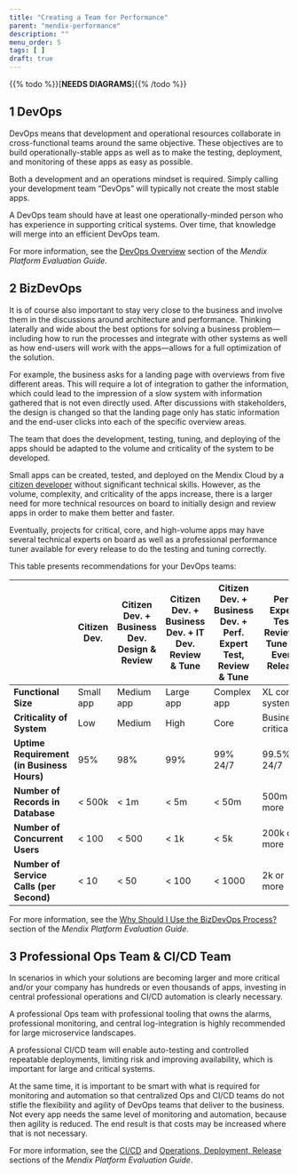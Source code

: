 ```yaml
---
title: "Creating a Team for Performance"
parent: "mendix-performance"
description: ""
menu_order: 5
tags: [ ]
draft: true
---
```


{{% todo %}}[**NEEDS DIAGRAMS**]{{% /todo %}}

## 1 DevOps

DevOps means that development and operational resources collaborate in cross-functional teams around the same objective. These objectives are to build operationally-stable apps as well as to make the testing, deployment, and monitoring of these apps as easy as possible.

Both a development and an operations mindset is required. Simply calling your development team “DevOps” will typically not create the most stable apps.

A DevOps team should have at least one operationally-minded person who has experience in supporting critical systems. Over time, that knowledge will merge into an efficient DevOps team.

For more information, see the [DevOps Overview](https://www.mendix.com/evaluation-guide/app-lifecycle/devops-overview) section of the *Mendix Platform Evaluation Guide*.

## 2 BizDevOps

It is of course also important to stay very close to the business and involve them in the discussions around architecture and performance. Thinking laterally and wide about the best options for solving a business problem—including how to run the processes and integrate with other systems as well as how end-users will work with the apps—allows for a full optimization of the solution.

For example, the business asks for a landing page with overviews from five different areas. This will require a lot of integration to gather the information, which could lead to the impression of a slow system with information gathered that is not even directly used. After discussions with stakeholders, the design is changed so that the landing page only has static information and the end-user clicks into each of the specific overview areas.

The team that does the development, testing, tuning, and deploying of the apps should be adapted to the volume and criticality of the system to be developed.

Small apps can be created, tested, and deployed on the Mendix Cloud by a [citizen developer](https://www.mendix.com/evaluation-guide/evaluation-learning/skills-training#personas) without significant technical skills. However, as the volume, complexity, and criticality of the apps increase, there is a larger need for more technical resources on board to initially design and review apps in order to make them better and faster.

Eventually, projects for critical, core, and high-volume apps may have several technical experts on board as well as a professional performance tuner available for every release to do the testing and tuning correctly.

This table presents recommendations for your DevOps teams:

| | Citizen Dev. | Citizen Dev. + Business Dev. Design & Review | Citizen Dev. + Business Dev. + IT Dev. Review & Tune | Citizen Dev. + Business Dev. + Perf. Expert Test, Review & Tune | Perf. Expert Test, Review & Tune for Every Release |
| --- | --- | --- | --- | --- | --- |
| **Functional Size** | Small app | Medium app | Large app | Complex app | XL core system |
| **Criticality of System** | Low | Medium | High | Core | Business-critical |
| **Uptime Requirement (in Business Hours)** | 95% | 98% | 99% | 99% 24/7 | 99.5% 24/7 |
| **Number of Records in Database** | < 500k | < 1m | < 5m | < 50m | 500m or more |
| **Number of Concurrent Users** | < 100 | < 500 | < 1k | < 5k | 200k or more |
| **Number of Service Calls (per Second)** | < 10 | < 50 | < 100 | < 1000 | 2k or more |

For more information, see the [Why Should I Use the BizDevOps Process?](https://www.mendix.com/evaluation-guide/dev-process#bizdevops) section of the *Mendix Platform Evaluation Guide*.

## 3 Professional Ops Team & CI/CD Team

In scenarios in which your solutions are becoming larger and more critical and/or your company has hundreds or even thousands of apps, investing in central professional operations and CI/CD automation is clearly necessary.

A professional Ops team with professional tooling that owns the alarms, professional monitoring, and central log-integration is highly recommended for large microservice landscapes.

A professional CI/CD team will enable auto-testing and controlled repeatable deployments, limiting risk and improving availability, which is important for large and critical systems.

At the same time, it is important to be smart with what is required for monitoring and automation so that centralized Ops and CI/CD teams do not stifle the flexibility and agility of DevOps teams that deliver to the business. Not every app needs the same level of monitoring and automation, because then agility is reduced. The end result is that costs may be increased where that is not necessary.

For more information, see the [CI/CD](https://www.mendix.com/evaluation-guide/app-lifecycle/cicd) and [Operations, Deployment, Release](https://www.mendix.com/evaluation-guide/app-lifecycle/ops-deployment-release) sections of the *Mendix Platform Evaluation Guide*. 

